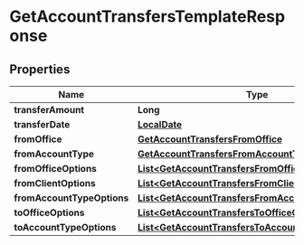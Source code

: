 # GetAccountTransfersTemplateResponse

## Properties
Name | Type | Description | Notes
------------ | ------------- | ------------- | -------------
**transferAmount** | **Long** |  |  [optional]
**transferDate** | [**LocalDate**](LocalDate.md) |  |  [optional]
**fromOffice** | [**GetAccountTransfersFromOffice**](GetAccountTransfersFromOffice.md) |  |  [optional]
**fromAccountType** | [**GetAccountTransfersFromAccountType**](GetAccountTransfersFromAccountType.md) |  |  [optional]
**fromOfficeOptions** | [**List&lt;GetAccountTransfersFromOfficeOptions&gt;**](GetAccountTransfersFromOfficeOptions.md) |  |  [optional]
**fromClientOptions** | [**List&lt;GetAccountTransfersFromClientOptions&gt;**](GetAccountTransfersFromClientOptions.md) |  |  [optional]
**fromAccountTypeOptions** | [**List&lt;GetAccountTransfersFromAccountTypeOptions&gt;**](GetAccountTransfersFromAccountTypeOptions.md) |  |  [optional]
**toOfficeOptions** | [**List&lt;GetAccountTransfersToOfficeOptions&gt;**](GetAccountTransfersToOfficeOptions.md) |  |  [optional]
**toAccountTypeOptions** | [**List&lt;GetAccountTransfersToAccountTypeOptions&gt;**](GetAccountTransfersToAccountTypeOptions.md) |  |  [optional]
